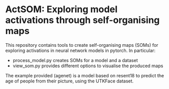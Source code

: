 # ActSOM: Exploring model activations through self-organising maps

This repository contains tools to create self-organising maps (SOMs) for exploring activations in neural network models in pytorch. In particular:
  - process_model.py creates SOMs for a model and a dataset
  - view_som.py provides different options to visualise the produced maps

The example provided (agenet) is a model based on resent18 to predict the age of people from their picture, using the UTKFace dataset.